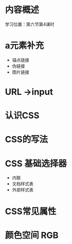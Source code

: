 # 内容概述

学习位置：第六节第4课时



# a元素补充

+ 锚点链接
+ 伪链接
+ 图片链接

# URL ->input



# 认识CSS



# CSS的写法





# CSS 基础选择器

+ 内联
+ 文档样式表
+ 外部样式表

# CSS常见属性



# 颜色空间 RGB